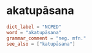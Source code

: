 # akatupāsana

``` toml
dict_label = "NCPED"
word = "akatupāsana"
grammar_comment = "neg. mfn."
see_also = ["katupāsana"]
```

